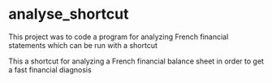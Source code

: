 # analyse_shortcut
This project was to code a program for analyzing French financial statements which can be run with a shortcut

This a shortcut for analyzing a French financial balance sheet in order to get a fast financial diagnosis
